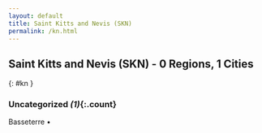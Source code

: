 ```yaml
---
layout: default
title: Saint Kitts and Nevis (SKN)
permalink: /kn.html
---
```



## Saint Kitts and Nevis (SKN) - 0 Regions, 1 Cities
{: #kn }





### Uncategorized _(1)_{:.count}


Basseterre  •


 
